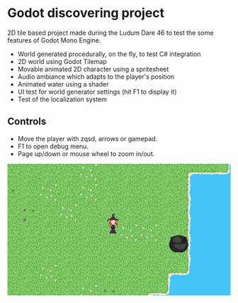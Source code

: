 # Godot discovering project

2D tile based project made during the Ludum Dare 46 to test the some features of Godot Mono Engine.

- World generated procedurally, on the fly, to test C# integration
- 2D world using Godot Tilemap
- Movable animated 2D character using a spritesheet
- Audio ambiance which adapts to the player's position
- Animated water using a shader
- UI test for world generator settings (hit F1 to display it)
- Test of the localization system

## Controls

- Move the player with zqsd, arrows or gamepad.
- F1 to open debug menu.
- Page up/down or mouse wheel to zoom in/out.

![Game screenshot](screenshot.jpg "Game screenshot")
